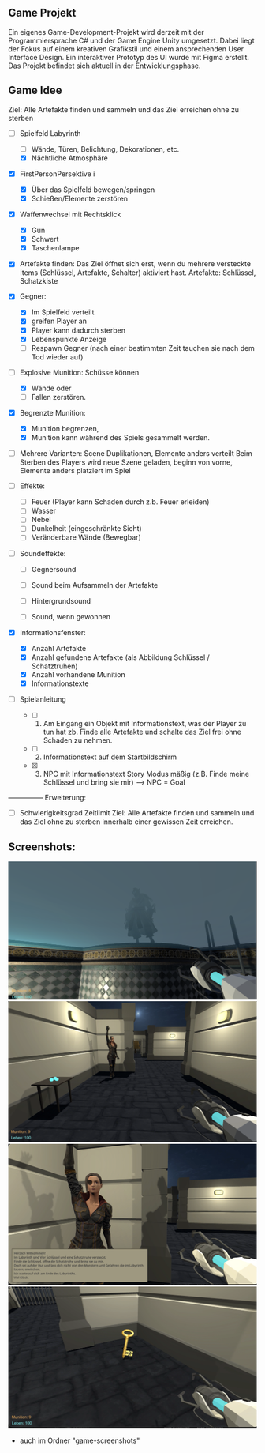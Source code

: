 Game Projekt
---------------------------

Ein eigenes Game-Development-Projekt wird derzeit mit der
Programmiersprache C# und der Game Engine Unity umgesetzt.
Dabei liegt der Fokus auf einem kreativen Grafikstil und einem
ansprechenden User Interface Design. Ein interaktiver Prototyp
des UI wurde mit Figma erstellt. Das Projekt befindet sich aktuell in
der Entwicklungsphase.


Game Idee
---------------------------

Ziel: Alle Artefakte finden und sammeln und das Ziel erreichen ohne zu sterben 

- [ ] Spielfeld Labyrinth 
    - [ ] Wände, Türen, Belichtung, Dekorationen, etc. 
    - [x] Nächtliche Atmosphäre

- [x] FirstPersonPersektive i
    - [x] Über das Spielfeld bewegen/springen
    - [x] Schießen/Elemente zerstören

- [x] Waffenwechsel mit Rechtsklick
    - [x] Gun 
    - [x] Schwert
    - [x] Taschenlampe

- [x] Artefakte finden: 
Das Ziel öffnet sich erst, wenn du mehrere versteckte Items (Schlüssel, Artefakte, Schalter) aktiviert hast.
Artefakte: Schlüssel, Schatzkiste

- [x] Gegner:  
    - [x] Im Spielfeld verteilt
    - [x] greifen Player an
    - [x] Player kann dadurch sterben
    - [x] Lebenspunkte Anzeige
    - [ ] Respawn Gegner (nach einer bestimmten Zeit tauchen sie nach dem Tod wieder auf)

- [ ] Explosive Munition:
Schüsse können 
    - [x] Wände oder 
    - [ ] Fallen zerstören.

- [x] Begrenzte Munition: 
    - [x] Munition begrenzen, 
    - [x] Munition kann während des Spiels gesammelt werden.  

- [ ] Mehrere Varianten:
Scene Duplikationen, Elemente anders verteilt 
Beim Sterben des Players wird neue Szene geladen, beginn von vorne, Elemente anders platziert im Spiel 

- [ ] Effekte:
    - [ ] Feuer (Player kann Schaden durch z.b. Feuer erleiden) 
    - [ ] Wasser
    - [ ] Nebel 
    - [ ] Dunkelheit (eingeschränkte Sicht) 
    - [ ] Veränderbare Wände (Bewegbar)

- [ ] Soundeffekte: 
    - [ ] Gegnersound 
    - [ ] Sound beim Aufsammeln der Artefakte 
    - [ ] Hintergrundsound
    - [ ] Sound, wenn gewonnen 


- [x] Informationsfenster: 
    - [x] Anzahl Artefakte 
    - [x] Anzahl gefundene Artefakte (als Abbildung Schlüssel / Schatztruhen) 
    - [x] Anzahl vorhandene Munition
    - [x] Informationstexte 

- [ ] Spielanleitung
    - [ ] 1. Am Eingang ein Objekt mit Informationstext, was der Player zu tun hat zb. Finde alle Artefakte und schalte das Ziel frei ohne Schaden zu nehmen. 
    - [ ] 2. Informationstext auf dem Startbildschirm 
    - [x] 3. NPC mit Informationstext Story Modus mäßig (z.B. Finde meine Schlüssel und bring sie mir) —> NPC = Goal

—————
Erweiterung: 
- [ ] Schwierigkeitsgrad Zeitlimit
Ziel: Alle Artefakte finden und sammeln und das Ziel ohne zu sterben innerhalb einer gewissen Zeit erreichen.


Screenshots: 
---------------------------

![alt text](game-screenshots/Game.png)
![alt text](game-screenshots/Game1.png)
![alt text](game-screenshots/Game2.png)
![alt text](game-screenshots/Game3.png)

+ auch im Ordner "game-screenshots"